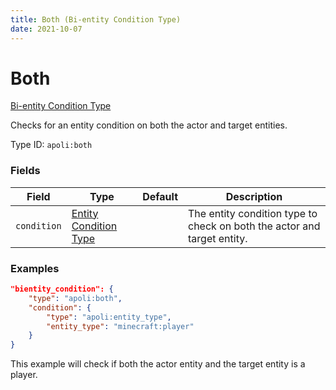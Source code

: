 ```yaml
---
title: Both (Bi-entity Condition Type)
date: 2021-10-07
---
```


# Both

[Bi-entity Condition Type](../bientity_condition_types.md)

Checks for an entity condition on both the actor and target entities.

Type ID: `apoli:both`

### Fields

| Field       | Type                                                  | Default | Description                                                             |
| ----------- | ----------------------------------------------------- | ------- | ----------------------------------------------------------------------- |
| `condition` | [Entity Condition Type](../entity_condition_types.md) |         | The entity condition type to check on both the actor and target entity. |

### Examples

```json
"bientity_condition": {
    "type": "apoli:both",
    "condition": {
        "type": "apoli:entity_type",
        "entity_type": "minecraft:player"
    }
}
```

This example will check if both the actor entity and the target entity is a player.
